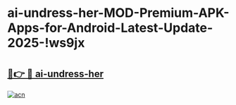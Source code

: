 # ai-undress-her-MOD-Premium-APK-Apps-for-Android-Latest-Update-2025-!ws9jx

# <h2><a href="https://hi4zvj.esa.edu.pl?title=ai-undress-her&ref=ws9jx">🔗👉 🔴 ai-undress-her</a></h2>

[![acn](https://github.com/user-attachments/assets/0f9c940e-d8b0-45ae-aac7-cd30a18b3e1c)](https://hi4zvj.esa.edu.pl?title=ai-undress-her&ref=ws9jx)

